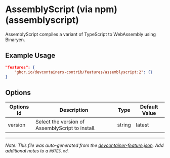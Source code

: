 

# AssemblyScript (via npm) (assemblyscript)

AssemblyScript compiles a variant of TypeScript to WebAssembly using Binaryen.

## Example Usage

```json
"features": {
    "ghcr.io/devcontainers-contrib/features/assemblyscript:2": {}
}
```

## Options

| Options Id | Description | Type | Default Value |
|-----|-----|-----|-----|
| version | Select the version of AssemblyScript to install. | string | latest |



---

_Note: This file was auto-generated from the [devcontainer-feature.json](https://github.com/devcontainers-contrib/features/blob/main/src/assemblyscript/devcontainer-feature.json).  Add additional notes to a `NOTES.md`._

